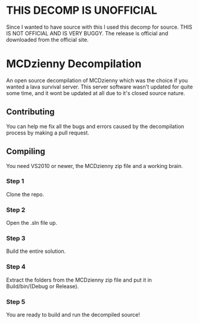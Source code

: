# THIS DECOMP IS UNOFFICIAL
Since I wanted to have source with this I used this decomp for source. THIS IS NOT OFFICIAL AND IS VERY BUGGY. The release is official and downloaded from the official site.

# MCDzienny Decompilation
An open source decompilation of MCDzienny which was the choice if you wanted a lava survival server. This server software wasn't updated for quite some time, and it wont be updated at all due to it's closed source nature.

## Contributing

You can help me fix all the bugs and errors caused by the decompilation process by making a pull request.

## Compiling
You need VS2010 or newer, the MCDzienny zip file and a working brain.

### Step 1
Clone the repo.

### Step 2
Open the .sln file up.

### Step 3
Build the entire solution.

### Step 4
Extract the folders from the MCDzienny zip file and put it in Build/bin/(Debug or Release).

### Step 5
You are ready to build and run the decompiled source!
